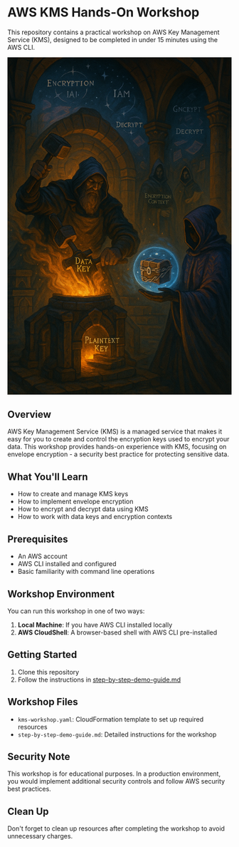 # AWS KMS Hands-On Workshop

This repository contains a practical workshop on AWS Key Management Service (KMS), designed to be completed in under 15 minutes using the AWS CLI.

![AWS KMS](aws-kms.png)

## Overview

AWS Key Management Service (KMS) is a managed service that makes it easy for you to create and control the encryption keys used to encrypt your data. This workshop provides hands-on experience with KMS, focusing on envelope encryption - a security best practice for protecting sensitive data.

## What You'll Learn

- How to create and manage KMS keys
- How to implement envelope encryption
- How to encrypt and decrypt data using KMS
- How to work with data keys and encryption contexts

## Prerequisites

- An AWS account
- AWS CLI installed and configured
- Basic familiarity with command line operations

## Workshop Environment

You can run this workshop in one of two ways:

1. **Local Machine**: If you have AWS CLI installed locally
2. **AWS CloudShell**: A browser-based shell with AWS CLI pre-installed

## Getting Started

1. Clone this repository
2. Follow the instructions in [step-by-step-demo-guide.md](step-by-step-demo-guide.md)

## Workshop Files

- `kms-workshop.yaml`: CloudFormation template to set up required resources
- `step-by-step-demo-guide.md`: Detailed instructions for the workshop

## Security Note

This workshop is for educational purposes. In a production environment, you would implement additional security controls and follow AWS security best practices.

## Clean Up

Don't forget to clean up resources after completing the workshop to avoid unnecessary charges.